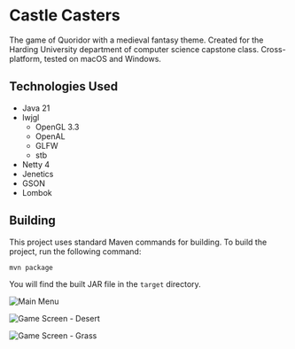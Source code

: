 # Castle Casters

The game of Quoridor with a medieval fantasy theme. Created for the Harding University department of computer science capstone class. Cross-platform, tested on macOS and Windows.

## Technologies Used

* Java 21
* lwjgl
  * OpenGL 3.3
  * OpenAL
  * GLFW
  * stb
* Netty 4
* Jenetics
* GSON
* Lombok

## Building

This project uses standard Maven commands for building. To build the project, run the following command:

```shell
mvn package
```

You will find the built JAR file in the `target` directory.

![Main Menu](https://i.imgur.com/1UupO6R.png)

![Game Screen - Desert](https://i.imgur.com/c0heRpI.png)

![Game Screen - Grass](https://i.imgur.com/xLbDBcI.png)
